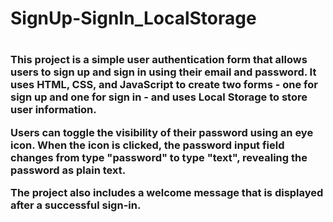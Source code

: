 <h1>SignUp-SignIn_LocalStorage<h1>

<h3> This project is a simple user authentication form that allows users to sign up and sign in using their email and password.
It uses HTML, CSS, and JavaScript to create two forms - one for sign up and one for sign in - and uses Local Storage to store user information.

Users can toggle the visibility of their password using an eye icon. 
When the icon is clicked, the password input field changes from type "password" to type "text", revealing the password as plain text.

The project also includes a welcome message that is displayed after a successful sign-in.<h3>
